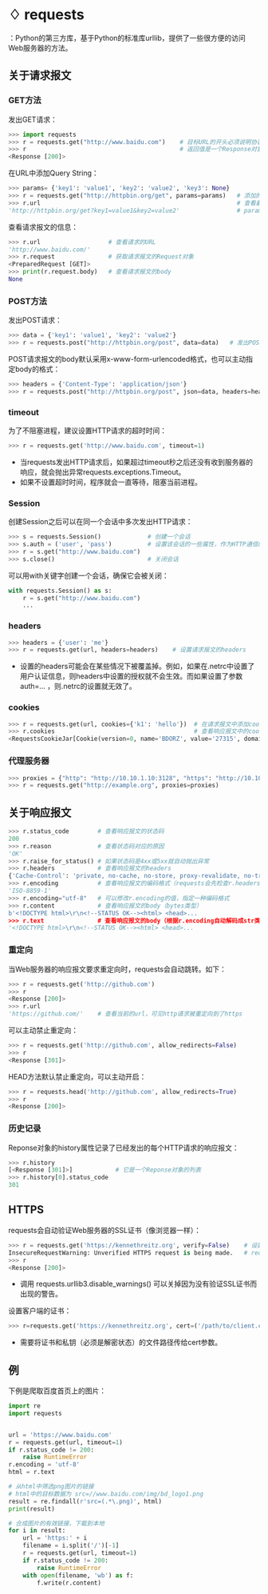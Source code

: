 # ♢ requests

：Python的第三方库，基于Python的标准库urllib，提供了一些很方便的访问Web服务器的方法。

## 关于请求报文

### GET方法

发出GET请求：
```python
>>> import requests
>>> r = requests.get("http://www.baidu.com")    # 目标URL的开头必须说明协议，比如 http:// 
>>> r                                           # 返回值是一个Response对象，通过它可以获取响应报文
<Response [200]>
```

在URL中添加Query String：
```python
>>> params= {'key1': 'value1', 'key2': 'value2', 'key3': None}
>>> r = requests.get("http://httpbin.org/get", params=params)   # 添加的params会被转换成Query String
>>> r.url                                                       # 查看最终的URL
'http://httpbin.org/get?key1=value1&key2=value2'                # params字典中value为None的key会被忽略
```

查看请求报文的信息：
```python
>>> r.url                   # 查看请求的URL
'http://www.baidu.com/'
>>> r.request               # 获取请求报文的Request对象
<PreparedRequest [GET]>
>>> print(r.request.body)   # 查看请求报文的body
None
```

### POST方法

发出POST请求：
```python
>>> data = {'key1': 'value1', 'key2': 'value2'}  
>>> r = requests.post("http://httpbin.org/post", data=data)   # 发出POST请求，body默认采用x-www-form-urlencoded格式
```

POST请求报文的body默认采用x-www-form-urlencoded格式，也可以主动指定body的格式：
```python
>>> headers = {'Content-Type': 'application/json'}
>>> r = requests.post("http://httpbin.org/post", json=data, headers=headers)
```

### timeout

为了不阻塞进程，建议设置HTTP请求的超时时间：
```python
>>> r = requests.get('http://www.baidu.com', timeout=1)
```
- 当requests发出HTTP请求后，如果超过timeout秒之后还没有收到服务器的响应，就会抛出异常requests.exceptions.Timeout。
- 如果不设置超时时间，程序就会一直等待，阻塞当前进程。

### Session

创建Session之后可以在同一个会话中多次发出HTTP请求：
```python
>>> s = requests.Session()             # 创建一个会话
>>> s.auth = ('user', 'pass')          # 设置该会话的一些属性，作为HTTP通信的默认值
>>> r = s.get("http://www.baidu.com")
>>> s.close()                          # 关闭会话
```

可以用with关键字创建一个会话，确保它会被关闭：
```python
with requests.Session() as s:
    r = s.get("http://www.baidu.com")
    ...
```

### headers

```python
>>> headers = {'user': 'me'}
>>> r = requests.get(url, headers=headers)    # 设置请求报文的headers
```
- 设置的headers可能会在某些情况下被覆盖掉。例如，如果在.netrc中设置了用户认证信息，则headers中设置的授权就不会生效。而如果设置了参数auth=... ，则.netrc的设置就无效了。

### cookies

```python
>>> r = requests.get(url, cookies={'k1': 'hello'})  # 在请求报文中添加cookies
>>> r.cookies                                       # 查看响应报文中的cookies
<RequestsCookieJar[Cookie(version=0, name='BDORZ', value='27315', domain='.baidu.com', ...)]>
```

### 代理服务器

```python
>>> proxies = {"http": "http://10.10.1.10:3128", "https": "http://10.10.1.10:1080", 'http://10.20.1.128': 'http://10.10.1.10:5323'}
>>> r = requests.get("http://example.org", proxies=proxies)
```

## 关于响应报文

```python
>>> r.status_code        # 查看响应报文的状态码
200
>>> r.reason             # 查看状态码对应的原因
'OK'
>>> r.raise_for_status() # 如果状态码是4xx或5xx就自动抛出异常
>>> r.headers            # 查看响应报文的headers
{'Cache-Control': 'private, no-cache, no-store, proxy-revalidate, no-transform', 'Connection': 'keep-alive', 'Content-Encoding': 'gzip', 'Content-Type': 'text/html', ...}
>>> r.encoding           # 查看响应报文的编码格式（requests会先检查r.headers中是否说明了编码格式，如果没说明则进行猜测）
'ISO-8859-1'
>>> r.encoding="utf-8"   # 可以修改r.encoding的值，指定一种编码格式
>>> r.content            # 查看响应报文的body（bytes类型）
b'<!DOCTYPE html>\r\n<!--STATUS OK--><html> <head>...
>>> r.text               # 查看响应报文的body（根据r.encoding自动解码成str类型）
'<!DOCTYPE html>\r\n<!--STATUS OK--><html> <head>...
```

### 重定向

当Web服务器的响应报文要求重定向时，requests会自动跳转。如下：
```python
>>> r = requests.get('http://github.com')
>>> r
<Response [200]>
>>> r.url
'https://github.com/'    # 查看当前的url，可见http请求被重定向到了https
```

可以主动禁止重定向：
```python
>>> r = requests.get('http://github.com', allow_redirects=False)
>>> r
<Response [301]>
```

HEAD方法默认禁止重定向，可以主动开启：
```python
>>> r = requests.head('http://github.com', allow_redirects=True)
>>> r
<Response [200]>
```

### 历史记录

Reponse对象的history属性记录了已经发出的每个HTTP请求的响应报文：
```python
>>> r.history
[<Response [301]>]            # 它是一个Reponse对象的列表
>>> r.history[0].status_code
301
```

## HTTPS

requests会自动验证Web服务器的SSL证书（像浏览器一样）：
```python
>>> r = requests.get('https://kennethreitz.org', verify=False)    # 设置不验证SSL证书
InsecureRequestWarning: Unverified HTTPS request is being made.   # requests发出警告
>>> r
<Response [200]>
```
- 调用 requests.urllib3.disable_warnings() 可以关掉因为没有验证SSL证书而出现的警告。

设置客户端的证书：
```python
>>> r=requests.get('https://kennethreitz.org', cert=('/path/to/client.cert', '/path/to/client.key'))
```
- 需要将证书和私钥（必须是解密状态）的文件路径传给cert参数。

## 例

下例是爬取百度首页上的图片：
```python
import re
import requests


url = 'https://www.baidu.com'
r = requests.get(url, timeout=1)
if r.status_code != 200:
    raise RuntimeError
r.encoding = 'utf-8'
html = r.text

# 从html中筛选png图片的链接
# html中的目标数据为 src=//www.baidu.com/img/bd_logo1.png
result = re.findall(r'src=(.*\.png)', html)
print(result)

# 合成图片的有效链接，下载到本地
for i in result:
    url = 'https:' + i
    filename = i.split('/')[-1]
    r = requests.get(url, timeout=1)
    if r.status_code != 200:
        raise RuntimeError
    with open(filename, 'wb') as f:
        f.write(r.content)
```
